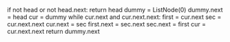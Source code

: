 if not head or not head.next: return head
dummy = ListNode(0)
dummy.next = head
cur = dummy
while cur.next and cur.next.next:
first = cur.next
sec = cur.next.next
cur.next = sec
first.next = sec.next
sec.next = first
cur = cur.next.next
return dummy.next